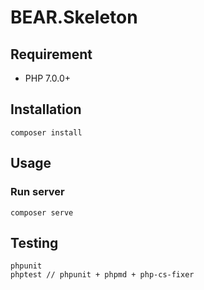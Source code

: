 # BEAR.Skeleton

## Requirement

 * PHP 7.0.0+

## Installation

    composer install

## Usage

### Run server

    composer serve

##  Testing

    phpunit 
    phptest // phpunit + phpmd + php-cs-fixer
